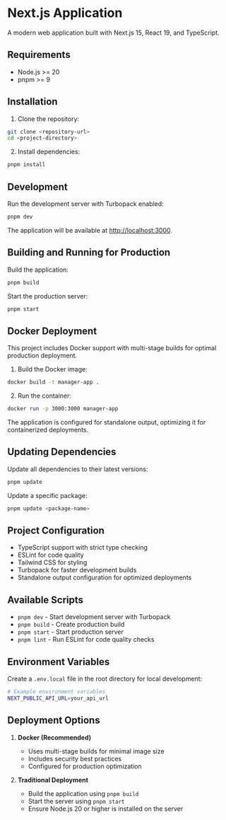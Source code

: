 # Next.js Application

A modern web application built with Next.js 15, React 19, and TypeScript.

## Requirements

- Node.js >= 20
- pnpm >= 9

## Installation

1. Clone the repository:

```bash
git clone <repository-url>
cd <project-directory>
```

2. Install dependencies:

```bash
pnpm install
```

## Development

Run the development server with Turbopack enabled:

```bash
pnpm dev
```

The application will be available at [http://localhost:3000](http://localhost:3000).

## Building and Running for Production

Build the application:

```bash
pnpm build
```

Start the production server:

```bash
pnpm start
```

## Docker Deployment

This project includes Docker support with multi-stage builds for optimal production deployment.

1. Build the Docker image:

```bash
docker build -t manager-app .
```

2. Run the container:

```bash
docker run -p 3000:3000 manager-app
```

The application is configured for standalone output, optimizing it for containerized deployments.

## Updating Dependencies

Update all dependencies to their latest versions:

```bash
pnpm update
```

Update a specific package:

```bash
pnpm update <package-name>
```

## Project Configuration

- TypeScript support with strict type checking
- ESLint for code quality
- Tailwind CSS for styling
- Turbopack for faster development builds
- Standalone output configuration for optimized deployments

## Available Scripts

- `pnpm dev` - Start development server with Turbopack
- `pnpm build` - Create production build
- `pnpm start` - Start production server
- `pnpm lint` - Run ESLint for code quality checks

## Environment Variables

Create a `.env.local` file in the root directory for local development:

```bash
# Example environment variables
NEXT_PUBLIC_API_URL=your_api_url
```

## Deployment Options

1. **Docker (Recommended)**

   - Uses multi-stage builds for minimal image size
   - Includes security best practices
   - Configured for production optimization

2. **Traditional Deployment**

   - Build the application using `pnpm build`
   - Start the server using `pnpm start`
   - Ensure Node.js 20 or higher is installed on the server
